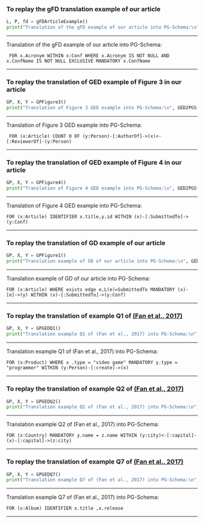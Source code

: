 ### To replay the gFD translation example of our article
```python
L, P, fd = gFDArticleExample()
print("Translation of the gFD example of our article into PG-Schema:\n",gFD2PGS(L,P,fd))
```
***
Translation of the gFD example of our article into PG-Schema:

` FOR x.Acronym WITHIN x:Conf
	WHERE x.Acronym IS NOT NULL AND x.ConfName IS NOT NULL
		EXCLUSIVE MANDATORY x.ConfName`
***

### To replay the translation of GED example of Figure 3 in our article
```python
GP, X, Y = GPFigure3()
print("Translation of Figure 3 GED example into PG-Schema:\n", GED2PGS(GP,X,Y), sep="")
```
***
Translation of Figure 3 GED example into PG-Schema:

` FOR (x:Article)
COUNT 0 OF (y:Person)-[:AuthorOf]->(x)<-[:ReviewerOf]-(y:Person)` 
***

### To replay the translation of GED example of Figure 4 in our article
```python
GP, X, Y = GPFigure4()
print("Translation of Figure 4 GED example into PG-Schema:\n", GED2PGS(GP,X,Y), sep="")
```
***
Translation of Figure 4 GED example into PG-Schema:

`FOR (x:Article)
IDENTIFIER x.title,y.id WITHIN (x)-[:SubmittedTo]->(y:Conf)` 
***

### To replay the translation of GD example of our article
```python
GP, X, Y = GPFigure1()
print("Translation example of GD of our article into PG-Schema:\n", GED2PGS(GP,X,Y), sep="")
```
***
Translation example of GD of our article into PG-Schema:

`FOR (x:Article)
WHERE exists edge e,L(e)=SubmittedTo
MANDATORY (x)-[e]->(y) WITHIN (x)-[:SubmittedTo]->(y:Conf)`
***

### To replay the translation of example Q1 of [(Fan et al., 2017)](https://www.pure.ed.ac.uk/ws/portalfiles/portal/44159778/pods17.pdf)
```python
GP, X, Y = GPGEDQ1()
print("Translation example Q1 of (Fan et al., 2017) into PG-Schema:\n", GED2PGS(GP,X,Y), sep="")
```
***
Translation example Q1 of (Fan et al., 2017) into PG-Schema:

`FOR (x:Product)
WHERE x .type = "video game"
MANDATORY y.type = "programmer" WITHIN (y:Person)-[:create]->(x)`
***

### To replay the translation of example Q2 of [(Fan et al., 2017)](https://www.pure.ed.ac.uk/ws/portalfiles/portal/44159778/pods17.pdf)
```python
GP, X, Y = GPGEDQ2()
print("Translation example Q2 of (Fan et al., 2017) into PG-Schema:\n", GED2PGS(GP,X,Y), sep="")
```
***
Translation example Q2 of (Fan et al., 2017) into PG-Schema:

`FOR (x:Country)
MANDATORY y.name = z.name WITHIN (y:city)<-[:capital]-(x)-[:capital]->(z:city)`
***

### To replay the translation of example Q7 of [(Fan et al., 2017)](https://www.pure.ed.ac.uk/ws/portalfiles/portal/44159778/pods17.pdf)
```python
GP, X, Y = GPGEDQ7()
print("Translation example Q7 of (Fan et al., 2017) into PG-Schema:\n", GED2PGS(GP,X,Y), sep="")
```
***
Translation example Q7 of (Fan et al., 2017) into PG-Schema:

`FOR (x:Album)
IDENTIFIER x.title ,x.release `
***

